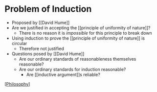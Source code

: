 # Problem of Induction

- Proposed by [[David Hume]]
- Are we justified in accepting the [[principle of uniformity of nature]]?
  - There is no reason it is _impossible_ for this principle to break down
- Using induction to prove the [[principle of uniformity of nature]] is circular
  - Therefore not justified
- Questions posed by [[David Hume]]
  - Are our ordinary standards of reasonableness themselves reasonable?
  - Are our ordinary standards for induction reasonable?
    - Are [[inductive argument]]s reliable?

[[Philosophy]]

[//begin]: # "Autogenerated link references for markdown compatibility"
[Philosophy]: philosophy "Philosophy"
[//end]: # "Autogenerated link references"